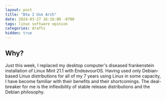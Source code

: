 ```yaml
---
layout: post
title: "Btw I Use Arch"
date: 2024-03-27 16:16:00 -0700
tags: linux software opinion
categories: drafts
hidden: true
--- 
```


## Why? 
Just this week, I replaced my desktop computer's diseased frankenstein installation 
of Linux Mint 21.1 with EndeavourOS. Having used only Debian-based Linux distributions 
for all of my 7 years using Linux in some capacity, I have become familiar with 
their benefits and their shortcomings. The deal-breaker for me is the inflexibility 
of stable release distributions and the Debian philosophy.


